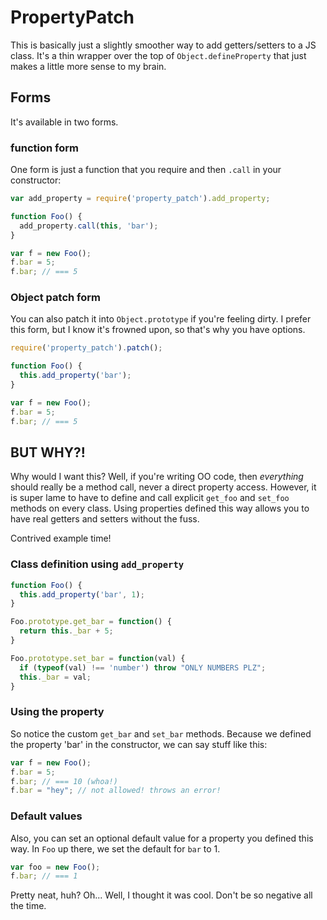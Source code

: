 # PropertyPatch

This is basically just a slightly smoother way to add getters/setters to a JS class. It's a thin wrapper over the top of `Object.defineProperty` that just makes a little more sense to my brain.


## Forms

It's available in two forms.


### function form

One form is just a function that you require and then `.call` in your constructor:

```javascript
var add_property = require('property_patch').add_property;

function Foo() {
  add_property.call(this, 'bar');
}

var f = new Foo();
f.bar = 5;
f.bar; // === 5
```

### Object patch form

You can also patch it into `Object.prototype` if you're feeling dirty. I prefer this form, but I know it's frowned upon, so that's why you have options.

```javascript
require('property_patch').patch();

function Foo() {
  this.add_property('bar');
}

var f = new Foo();
f.bar = 5;
f.bar; // === 5
```


## BUT WHY?!

Why would I want this? Well, if you're writing OO code, then *everything* should really be a method call, never a direct property access. However, it is super lame to have to define and call explicit `get_foo` and `set_foo` methods on every class. Using properties defined this way allows you to have real getters and setters without the fuss.

Contrived example time!

### Class definition using `add_property`

```javascript
function Foo() {
  this.add_property('bar', 1);
}

Foo.prototype.get_bar = function() {
  return this._bar + 5;
}

Foo.prototype.set_bar = function(val) {
  if (typeof(val) !== 'number') throw "ONLY NUMBERS PLZ";
  this._bar = val;
}
```

### Using the property

So notice the custom `get_bar` and `set_bar` methods. Because we defined the property 'bar' in the constructor, we can say stuff like this:

```javascript
var f = new Foo();
f.bar = 5;
f.bar; // === 10 (whoa!)
f.bar = "hey"; // not allowed! throws an error!
```

### Default values

Also, you can set an optional default value for a property you defined this way. In `Foo` up there, we set the default for `bar` to 1.

```javascript
var foo = new Foo();
f.bar; // === 1
```

Pretty neat, huh? Oh... Well, I thought it was cool. Don't be so negative all the time.

